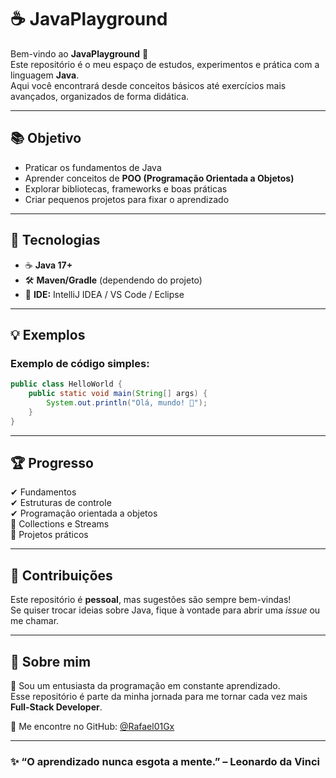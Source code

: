 # ☕ JavaPlayground  

Bem-vindo ao **JavaPlayground** 🎉  
Este repositório é o meu espaço de estudos, experimentos e prática com a linguagem **Java**.  
Aqui você encontrará desde conceitos básicos até exercícios mais avançados, organizados de forma didática.  

---

## 📚 Objetivo
- Praticar os fundamentos de Java  
- Aprender conceitos de **POO (Programação Orientada a Objetos)**  
- Explorar bibliotecas, frameworks e boas práticas  
- Criar pequenos projetos para fixar o aprendizado  

---

## 🚀 Tecnologias
- ☕ **Java 17+**
- 🛠 **Maven/Gradle** (dependendo do projeto)
- 📌 **IDE:** IntelliJ IDEA / VS Code / Eclipse  

---

## 💡 Exemplos
### Exemplo de código simples:
```java
public class HelloWorld {
    public static void main(String[] args) {
        System.out.println("Olá, mundo! 🚀");
    }
}
```

---

## 🏆 Progresso
✔ Fundamentos  
✔ Estruturas de controle  
✔ Programação orientada a objetos  
🔄 Collections e Streams  
🔄 Projetos práticos  

---

## 🤝 Contribuições
Este repositório é **pessoal**, mas sugestões são sempre bem-vindas!  
Se quiser trocar ideias sobre Java, fique à vontade para abrir uma *issue* ou me chamar.  

---

## 🌟 Sobre mim
👋 Sou um entusiasta da programação em constante aprendizado.  
Esse repositório é parte da minha jornada para me tornar cada vez mais **Full-Stack Developer**.  

🔗 Me encontre no GitHub: [@Rafael01Gx](https://github.com/Rafael01Gx)

---

### ✨ “O aprendizado nunca esgota a mente.” – Leonardo da Vinci
